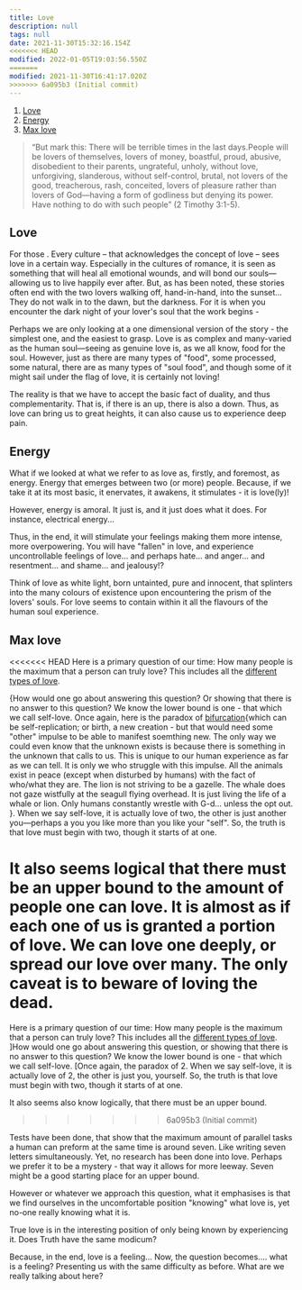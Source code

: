 ```yaml
---
title: Love
description: null
tags: null
date: 2021-11-30T15:32:16.154Z
<<<<<<< HEAD
modified: 2022-01-05T19:03:56.550Z
=======
modified: 2021-11-30T16:41:17.020Z
>>>>>>> 6a095b3 (Initial commit)
---
```


1. [Love](#love)
2. [Energy](#energy)
3. [Max love](#max-love)

> “But mark this: There will be terrible times in the last days.People will be lovers of themselves, lovers of money, boastful, proud, abusive, disobedient to their parents, ungrateful, unholy, without love, unforgiving, slanderous, without self-control, brutal, not lovers of the good, treacherous, rash, conceited, lovers of pleasure rather than lovers of God&mdash;having a form of godliness but denying its power. Have nothing to do with such people” (2 Timothy 3:1-5).

## Love

For those .
Every culture &ndash; that acknowledges the concept of love &ndash; sees love in a certain way. Especially in the cultures of romance, it is seen as something that will heal all emotional wounds, and will bond our souls&mdash;allowing us to live happily ever after. But, as has been noted, these stories often end with the two lovers walking off, hand-in-hand, into the sunset... They do not walk in to the dawn, but the darkness. For it is when you encounter the dark night of your lover's soul that the work begins -

Perhaps we are only looking at a one dimensional version of the story - the simplest one, and the easiest to grasp. Love is as complex and many-varied as the human soul&mdash;seeing as genuine love is, as we all know, food for the soul. However, just as there are many types of "food", some processed, some natural, there are as many types of "soul food", and though some of it might sail under the flag of love, it is certainly not loving!

The reality is that we have to accept the basic fact of duality, and thus complementarity. That is, if there is an up, there is also a down. Thus, as love can bring us to great heights, it can also cause us to experience deep pain.

## Energy

What if we looked at what we refer to as love as, firstly, and foremost, as energy. Energy that emerges between two (or more) people. Because, if we take it at its most basic, it enervates, it awakens, it stimulates - it is love(ly)!

However, energy is amoral. It just is, and it just does what it does. For instance, electrical energy...

Thus, in the end, it will stimulate your feelings making them more intense, more overpowering. You will have "fallen" in love, and experience uncontrollable feelings of love... and perhaps hate... and anger... and resentment... and shame... and jealousy!?

Think of love as white light, born untainted, pure and innocent, that splinters into the many colours of existence upon encountering the prism of the lovers' souls. For love seems to contain within it all the flavours of the human soul experience.

## Max love

<<<<<<< HEAD
Here is a primary question of our time: How many people is the maximum that a person can truly love? This includes all the [different types of love](/posts/neshama/love_greek/).

{How would one go about answering this question? Or showing that there is no answer to this question? We know the lower bound is one - that which we call self-love. Once again, here is the paradox of [bifurcation](bifurcation.html){which can be self-replication; or birth, a new creation - but that would need some "other" impulse to be able to manifest soemthing new. The only way we could even know that the unknown exists is because there is something in the unknown that calls to us. This is unique to our human experience as far as we can tell. It is only we who struggle with this impulse. All the animals exist in peace (except when disturbed by humans) with the fact of who/what they are. The lion is not striving to be a gazelle. The whale does not gaze wistfully at the seagull flying overhead. It is just living the life of a whale or lion. Only humans constantly wrestle with G-d... unless the opt out. }. When we say self-love, it is actually love of two, the other is just another you&mdash;perhaps a you you like more than you like your "self". So, the truth is that love must begin with two, though it starts of at one.

It also seems logical that there must be an upper bound to the amount of people one can love. It is almost as if each one of us is granted a portion of love. We can love one deeply, or spread our love over many. The only caveat is to beware of loving the dead.
=======
Here is a primary question of our time: How many people is the maximum that a person can truly love? This includes all the [different types of love](/site/posts/neshama/love_greek.md). ]How would one go about answering this question, or showing that there is no answer to this question? We know the lower bound is one - that which we call self-love. [Once again, the paradox of 2. When we say self-love, it is actually love of 2, the other is just you, yourself. So, the truth is that love must begin with two, though it starts of at one.

It also seems also know logically, that there must be an upper bound.
>>>>>>> 6a095b3 (Initial commit)

Tests have been done, that show that the maximum amount of parallel tasks a human can preform at the same time is around seven. Like writing seven letters simultaneously. Yet, no research has been done into love. Perhaps we prefer it to be a mystery - that way it allows for more leeway. Seven might be a good starting place for an upper bound.

However or whatever we approach this question, what it emphasises is that we find ourselves in the uncomfortable position "knowing" what love is, yet no-one really knowing what it is.

True love is in the interesting position of only being known by experiencing it. Does Truth have the same modicum?

Because, in the end, love is a feeling... Now, the question becomes.... what is a feeling? Presenting us with the same difficulty as before. What are we really talking about here?
